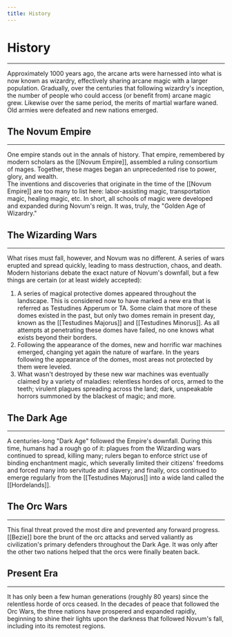 ```yaml
---
title: History
---
```

# History
---
Approximately 1000 years ago, the arcane arts were harnessed into what is now known as wizardry, effectively sharing arcane magic with a larger population. Gradually, over the centuries that following wizardry's inception, the number of people who could access (or benefit from) arcane magic grew. Likewise over the same period, the merits of martial warfare waned. Old armies were defeated and new nations emerged.
## The Novum Empire
---
One empire stands out in the annals of history. That empire, remembered by modern scholars as the [[Novum Empire]], assembled a ruling consortium of mages. Together, these mages began an unprecedented rise to power, glory, and wealth.  
The inventions and discoveries that originate in the time of the [[Novum Empire]] are too many to list here: labor-assisting magic, transportation magic, healing magic, etc. In short, all schools of magic were developed and expanded during Novum's reign. It was, truly, the "Golden Age of Wizardry."
## The Wizarding Wars
---
What rises must fall, however, and Novum was no different. A series of wars erupted and spread quickly, leading to mass destruction, chaos, and death.  
Modern historians debate the exact nature of Novum's downfall, but a few things are certain (or at least widely accepted):
1. A series of magical protective domes appeared throughout the landscape. This is considered now to have marked a new era that is referred as Testudines Apperum or TA. Some claim that more of these domes existed in the past, but only two domes remain in present day, known as the [[Testudines Majorus]] and [[Testudines Minorus]]. As all attempts at penetrating these domes have failed, no one knows what exists beyond their borders.
2. Following the appearance of the domes, new and horrific war machines emerged, changing yet again the nature of warfare. In the years following the appearance of the domes, most areas not protected by them were leveled.
3. What wasn't destroyed by these new war machines was eventually claimed by a variety of maladies: relentless hordes of orcs, armed to the teeth; virulent plagues spreading across the land; dark, unspeakable horrors summoned by the blackest of magic; and more.
## The Dark Age
---
A centuries-long "Dark Age" followed the Empire's downfall. During this time, humans had a rough go of it: plagues from the Wizarding wars continued to spread, killing many; rulers began to enforce strict use of binding enchantment magic, which severally limited their citizens' freedoms and forced many into servitude and slavery; and finally, orcs continued to emerge regularly from the [[Testudines Majorus]] into a wide land called the [[Hordelands]].
## The Orc Wars
---
This final threat proved the most dire and prevented any forward progress. [[Bezie]] bore the brunt of the orc attacks and served valiantly as civilization's primary defenders throughout the Dark Age. It was only after the other two nations helped that the orcs were finally beaten back.
## Present Era
---
It has only been a few human generations (roughly 80 years) since the relentless horde of orcs ceased. In the decades of peace that followed the Orc Wars, the three nations have prospered and expanded rapidly, beginning to shine their lights upon the darkness that followed Novum's fall, including into its remotest regions.